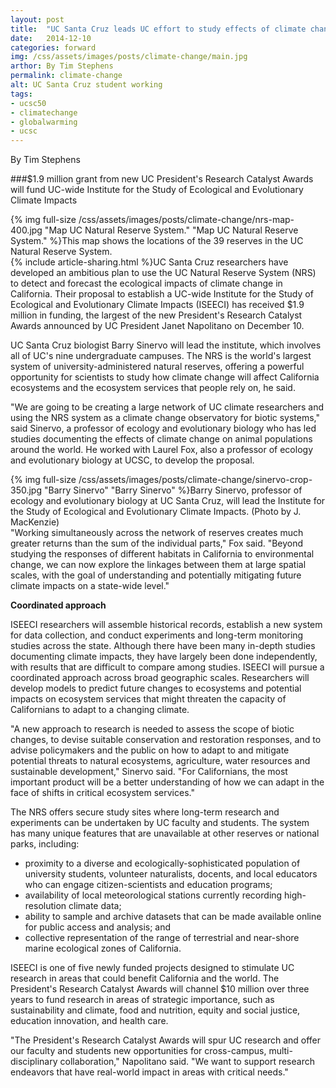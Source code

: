 ```yaml
---
layout: post
title:  "UC Santa Cruz leads UC effort to study effects of climate change on ecosystems"
date:   2014-12-10
categories: forward
img: /css/assets/images/posts/climate-change/main.jpg
arthor: By Tim Stephens
permalink: climate-change
alt: UC Santa Cruz student working
tags: 
- ucsc50
- climatechange
- globalwarming
- ucsc
---
```

By Tim Stephens

###$1.9 million grant from new UC President's Research Catalyst Awards will fund UC-wide Institute for the Study of Ecological and Evolutionary Climate Impacts


<div class="caption">{% img full-size /css/assets/images/posts/climate-change/nrs-map-400.jpg "Map UC Natural Reserve System." "Map UC Natural Reserve System." %}This map shows the locations of the 39 reserves in the UC Natural Reserve System.</div>{% include article-sharing.html %}UC Santa Cruz researchers have developed an ambitious plan to use the UC Natural Reserve System (NRS) to detect and forecast the ecological impacts of climate change in California. Their proposal to establish a UC-wide Institute for the Study of Ecological and Evolutionary Climate Impacts (ISEECI) has received $1.9 million in funding, the largest of the new President's Research Catalyst Awards announced by UC President Janet Napolitano on December 10.

UC Santa Cruz biologist Barry Sinervo will lead the institute, which involves all of UC's nine undergraduate campuses. The NRS is the world's largest system of university-administered natural reserves, offering a powerful opportunity for scientists to study how climate change will affect California ecosystems and the ecosystem services that people rely on, he said.

"We are going to be creating a large network of UC climate researchers and using the NRS system as a climate change observatory for biotic systems," said Sinervo, a professor of ecology and evolutionary biology who has led studies documenting the effects of climate change on animal populations around the world. He worked with Laurel Fox, also a professor of ecology and evolutionary biology at UCSC, to develop the proposal.

<div class="caption">{% img full-size /css/assets/images/posts/climate-change/sinervo-crop-350.jpg "Barry Sinervo" "Barry Sinervo" %}Barry Sinervo, professor of ecology and evolutionary biology at UC Santa Cruz, will lead the Institute for the Study of Ecological and Evolutionary Climate Impacts. (Photo by J. MacKenzie)</div>"Working simultaneously across the network of reserves creates much greater returns than the sum of the individual parts," Fox said. "Beyond studying the responses of different habitats in California to environmental change, we can now explore the linkages between them at large spatial scales, with the goal of understanding and potentially mitigating future climate impacts on a state-wide level."

﻿**Coordinated approach**

ISEECI researchers will assemble historical records, establish a new system for data collection, and conduct experiments and long-term monitoring studies across the state. Although there have been many in-depth studies documenting climate impacts, they have largely been done independently, with results that are difficult to compare among studies. ISEECI will pursue a coordinated approach across broad geographic scales. Researchers will develop models to predict future changes to ecosystems and potential impacts on ecosystem services that might threaten the capacity of Californians to adapt to a changing climate.

"A new approach to research is needed to assess the scope of biotic changes, to devise suitable conservation and restoration responses, and to advise policymakers and the public on how to adapt to and mitigate potential threats to natural ecosystems, agriculture, water resources and sustainable development," Sinervo said. "For Californians, the most important product will be a better understanding of how we can adapt in the face of shifts in critical ecosystem services."

The NRS offers secure study sites where long-term research and experiments can be undertaken by UC faculty and students. The system has many unique features that are unavailable at other reserves or national parks, including:

- proximity to a diverse and ecologically-sophisticated population of university students, volunteer naturalists, docents, and local educators who can engage citizen-scientists and education programs;
- availability of local meteorological stations currently recording high-resolution climate data;
- ability to sample and archive datasets that can be made available online for public access and analysis; and
- collective representation of the range of terrestrial and near-shore marine ecological zones of California.

ISEECI is one of five newly funded projects designed to stimulate UC research in areas that could benefit California and the world. The President's Research Catalyst Awards will channel $10 million over three years to fund research in areas of strategic importance, such as sustainability and climate, food and nutrition, equity and social justice, education innovation, and health care.

"The President's Research Catalyst Awards will spur UC research and offer our faculty and students new opportunities for cross-campus, multi-disciplinary collaboration," Napolitano said. "We want to support research endeavors that have real-world impact in areas with critical needs."